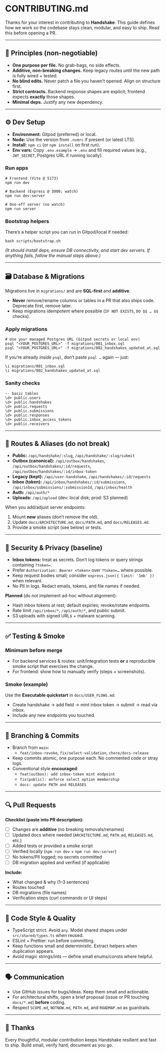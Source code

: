 # CONTRIBUTING.md

Thanks for your interest in contributing to **Handshake**. This guide defines how we work so the codebase stays clean, modular, and easy to ship. Read this before opening a PR.

---

## 🧭 Principles (non-negotiable)

- **One purpose per file.** No grab-bags, no side effects.
- **Additive, non-breaking changes.** Keep legacy routes until the new path is fully wired + tested.
- **No blind edits.** Never patch a file you haven’t opened. Align on structure first.
- **Strict contracts.** Backend response shapes are explicit; frontend expects **exactly** those shapes.
- **Minimal deps.** Justify any new dependency.

---

## ⚙️ Dev Setup

- **Environment:** Gitpod (preferred) or local.
- **Node:** Use the version from `.nvmrc` if present (or latest LTS).
- **Install:** `npm ci` (or `npm install` on first run).
- **Env vars:** Copy `.env.example` → `.env` and fill required values (e.g., `JWT_SECRET`, Postgres URL if running locally).

### Run apps

    # Frontend (Vite @ 5173)
    npm run dev

    # Backend (Express @ 3000; watch)
    npm run dev:server

    # One-off server (no watch)
    npm run server

### Bootstrap helpers

There’s a helper script you can run in Gitpod/local if needed:

    bash scripts/bootstrap.sh

*(It should install deps, ensure DB connectivity, and start dev servers. If anything fails, follow the manual steps above.)*

---

## 🗃️ Database & Migrations

Migrations live in `migrations/` and are **SQL-first** and **additive**.

- **Never** remove/rename columns or tables in a PR that also ships code. Deprecate first, remove later.
- Keep migrations idempotent where possible (`IF NOT EXISTS`, `DO $$ … $$` checks).

### Apply migrations

    # Use your managed Postgres URL (Gitpod secrets or local env)
    psql "<YOUR_POSTGRES_URL>" -f migrations/001_inbox.sql
    psql "<YOUR_POSTGRES_URL>" -f migrations/002_handshakes_updated_at.sql

If you’re already *inside* `psql`, don’t paste `psql …` again — just:

    \i migrations/001_inbox.sql
    \i migrations/002_handshakes_updated_at.sql

### Sanity checks

    -- basic tables
    \d+ public.users
    \d+ public.handshakes
    \d+ public.requests
    \d+ public.submissions
    \d+ public.responses
    \d+ public.inbox_access_tokens
    \d+ public.receivers

---

## 🔌 Routes & Aliases (do not break)

- **Public:** `/api/handshake/:slug`, `/api/handshake/:slug/submit`
- **Outbox (canonical):** `/api/outbox/handshakes`, `/api/outbox/handshakes/:id/requests`, `/api/outbox/handshakes/:id/inbox-token`
- **Legacy (kept):** `/api/user-handshake`, `/api/handshakes/:id/requests`
- **Inbox (token):** `/api/inbox/handshakes/:id/submissions`, `/api/inbox/submissions/:submissionId`, `/api/inbox/health`
- **Auth:** `/api/auth/*`
- **Uploads:** `/api/upload` (dev: local disk; prod: S3 planned)

When you add/adjust server endpoints:
1. Mount **new** aliases (don’t remove the old).
2. Update `docs/ARCHITECTURE.md`, `docs/PATH.md`, and `docs/RELEASES.md`.
3. Provide a smoke script (see below) or tests.

---

## 🔐 Security & Privacy (baseline)

- **Inbox tokens:** treat as secrets. Don’t log tokens or query strings containing `?token=`.
- Prefer `Authorization: Bearer <token>` over `?token=…` where possible.
- Keep request bodies small; consider `express.json({ limit: '1mb' })` when relevant.
- No PII in logs. Redact emails, tokens, and file names if needed.

**Planned** (do not implement ad-hoc without alignment):
- Hash inbox tokens at rest; default expiries; revoke/rotate endpoints.
- Rate limit `/api/inbox/*`, `/api/auth/*`, and public submit.
- S3 uploads with signed URLs + malware scanning.

---

## ✅ Testing & Smoke

### Minimum before merge

- For backend services & routes: unit/integration tests **or** a reproducible smoke script that exercises the change.
- For frontend: show how to manually verify (steps + screenshots).

### Smoke (example)

Use the **Executable quickstart** in `docs/USER_FLOWS.md`:

- Create handshake → add field → mint inbox token → submit → read via inbox.
- Include any new endpoints you touched.

---

## 🌿 Branching & Commits

- Branch from `main`:
  - `feat/inbox-revoke`, `fix/select-validation`, `chore/docs-release`
- Keep commits atomic, one purpose each. No commented code or stray logs.
- Conventional style **encouraged**:
  - `feat(outbox): add inbox-token mint endpoint`
  - `fix(public): enforce select option membership`
  - `docs: update PATH and RELEASES`

---

## 🔍 Pull Requests

**Checklist (paste into PR description):**
- [ ] Changes are **additive** (no breaking removals/renames)
- [ ] Updated docs where needed (`ARCHITECTURE.md`, `PATH.md`, `RELEASES.md`, etc.)
- [ ] Added tests or provided a smoke script
- [ ] Verified locally (`npm run dev` + `npm run dev:server`)
- [ ] No tokens/PII logged; no secrets committed
- [ ] DB migration applied and verified (if applicable)

**Include:**
- What changed & why (1–3 sentences)
- Routes touched
- DB migrations (file names)
- Verification steps (curl commands or UI steps)

---

## 🧹 Code Style & Quality

- TypeScript strict. Avoid `any`. Model shared shapes under `src/shared/types.ts` when reused.
- ESLint + Prettier: run before committing.
- Keep functions small and deterministic. Extract helpers when duplication appears.
- Avoid magic strings/ints — define small enums/consts where helpful.

---

## 🗣️ Communication

- Use GitHub issues for bugs/ideas. Keep them small and actionable.
- For architectural shifts, open a brief proposal (issue or PR touching `docs/*.md`) **before** coding.
- Respect `SCOPE.md`, `NOTNOW.md`, `PATH.md`, and `ROADMAP.md` as guardrails.

---

## 🙌 Thanks

Every thoughtful, modular contribution keeps Handshake resilient and fast to ship. Build small, verify hard, document as you go.
